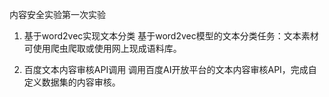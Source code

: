内容安全实验第一次实验
1. 基于word2vec实现文本分类
基于word2vec模型的文本分类任务：文本素材可使用爬虫爬取或使用网上现成语料库。

2. 百度文本内容审核API调用
调用百度AI开放平台的文本内容审核API，完成自定义数据集的内容审核。
